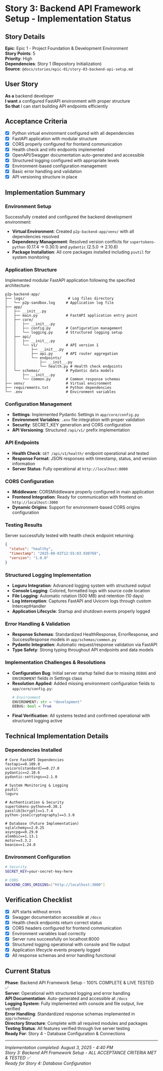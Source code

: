 # Story 3: Backend API Framework Setup - Implementation Status

## Story Details
**Epic**: Epic 1 - Project Foundation & Development Environment  
**Story Points**: 5  
**Priority**: High  
**Dependencies**: Story 1 (Repository Initialization)  
**Source**: `@docs/stories/epic-01/story-03-backend-api-setup.md`

## User Story
**As a** backend developer  
**I want** a configured FastAPI environment with proper structure  
**So that** I can start building API endpoints efficiently

## Acceptance Criteria

- [x] Python virtual environment configured with all dependencies
- [x] FastAPI application with modular structure
- [x] CORS properly configured for frontend communication
- [x] Health check and info endpoints implemented
- [x] OpenAPI/Swagger documentation auto-generated and accessible
- [x] Structured logging configured with appropriate levels
- [x] Environment-based configuration management
- [x] Basic error handling and validation
- [x] API versioning structure in place

## Implementation Summary

### Environment Setup
Successfully created and configured the backend development environment:

- **Virtual Environment**: Created `p2p-backend-app/venv/` with all dependencies resolved
- **Dependency Management**: Resolved version conflicts for `supertokens-python` (0.17.4 → 0.30.1) and `pydantic` (2.5.0 → 2.10.6)
- **Package Installation**: All core packages installed including `psutil` for system monitoring

### Application Structure
Implemented modular FastAPI application following the specified architecture:

```
p2p-backend-app/
├── logs/                    # Log files directory
│   └── p2p-sandbox.log     # Application log file
├── app/
│   ├── __init__.py
│   ├── main.py             # FastAPI application entry point
│   ├── core/
│   │   ├── __init__.py
│   │   ├── config.py       # Configuration management
│   │   └── logging.py      # Structured logging setup
│   ├── api/
│   │   ├── __init__.py
│   │   └── v1/             # API version 1
│   │       ├── __init__.py
│   │       ├── api.py      # API router aggregation
│   │       └── endpoints/
│   │           ├── __init__.py
│   │           └── health.py # Health check endpoints
│   └── schemas/            # Pydantic data models
│       ├── __init__.py
│       └── common.py       # Common response schemas
├── venv/                   # Virtual environment
├── requirements.txt        # Python dependencies
└── .env                    # Environment variables
```

### Configuration Management
- **Settings**: Implemented Pydantic Settings in `app/core/config.py`
- **Environment Variables**: `.env` file integration with proper validation
- **Security**: SECRET_KEY generation and CORS configuration
- **API Versioning**: Structured `/api/v1/` prefix implementation

### API Endpoints
- **Health Check**: `GET /api/v1/health/` endpoint operational and tested
- **Response Format**: JSON responses with timestamp, status, and version information
- **Server Status**: Fully operational at `http://localhost:8000`

### CORS Configuration
- **Middleware**: CORSMiddleware properly configured in main application
- **Frontend Integration**: Ready for communication with frontend on `http://localhost:3000`
- **Dynamic Origins**: Support for environment-based CORS origins configuration

### Testing Results
Server successfully tested with health check endpoint returning:
```json
{
  "status": "healthy", 
  "timestamp": "2025-08-03T12:55:03.930769", 
  "version": "1.0.0"
}
```

### Structured Logging Implementation
- **Loguru Integration**: Advanced logging system with structured output
- **Console Logging**: Colored, formatted logs with source code location
- **File Logging**: Automatic rotation (500 MB) and retention (10 days)
- **Log Interception**: Captures FastAPI and Uvicorn logs through custom InterceptHandler
- **Application Lifecycle**: Startup and shutdown events properly logged

### Error Handling & Validation
- **Response Schemas**: Standardized HealthResponse, ErrorResponse, and SuccessResponse models in `app/schemas/common.py`
- **Pydantic Integration**: Automatic request/response validation via FastAPI
- **Type Safety**: Strong typing throughout API endpoints and data models

### Implementation Challenges & Resolutions
- **Configuration Bug**: Initial server startup failed due to missing `DEBUG` and `ENVIRONMENT` fields in Settings class
- **Resolution Applied**: Added missing environment configuration fields to `app/core/config.py`:
  ```python
  # Environment
  ENVIRONMENT: str = "development"
  DEBUG: bool = True
  ```
- **Final Verification**: All systems tested and confirmed operational with structured logging active

## Technical Implementation Details

### Dependencies Installed
```text
# Core FastAPI Dependencies
fastapi==0.109.0
uvicorn[standard]==0.27.0
pydantic==2.10.6
pydantic-settings==2.1.0

# System Monitoring & Logging
psutil
loguru

# Authentication & Security
supertokens-python==0.30.1
passlib[bcrypt]==1.7.4
python-jose[cryptography]==3.3.0

# Database (Future Implementation)
sqlalchemy==2.0.25
asyncpg==0.29.0
alembic==1.13.1
motor==3.3.2
beanie==1.24.0
```

### Environment Configuration
```bash
# Security
SECRET_KEY=your-secret-key-here

# CORS  
BACKEND_CORS_ORIGINS=["http://localhost:3000"]
```

## Verification Checklist
- [x] API starts without errors
- [x] Swagger documentation accessible at `/docs`
- [x] Health check endpoints return correct status
- [x] CORS headers configured for frontend communication
- [x] Environment variables load correctly
- [x] Server runs successfully on localhost:8000
- [x] Structured logging operational with console and file output
- [x] Application lifecycle events properly logged
- [x] All response schemas and error handling functional

## Current Status
**Phase**: Backend API Framework Setup - 100% COMPLETE & LIVE TESTED ✅  
**Server**: Operational with structured logging and error handling  
**API Documentation**: Auto-generated and accessible at `/docs`  
**Logging System**: Fully implemented with console and file output, live verified  
**Error Handling**: Standardized response schemas implemented in `app/schemas/`  
**Directory Structure**: Complete with all required modules and packages  
**Testing Status**: All features verified through live server testing  
**Ready For**: Story 4 - Database Configuration & Connections

---
*Implementation completed: August 3, 2025 - 4:40 PM*  
*Story 3: Backend API Framework Setup - ALL ACCEPTANCE CRITERIA MET & TESTED ✅*  
*Ready for Story 4: Database Configuration*
